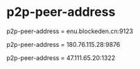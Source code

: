 # p2p-peer-address

p2p-peer-address = enu.blockeden.cn:9123

p2p-peer-address = 180.76.115.28:9876

p2p-peer-address = 47.111.65.20:1322
